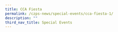 ```yaml
---
title: CCA Fiesta
permalink: /czps-news/special-events/cca-fiesta-1/
description: ""
third_nav_title: Special Events
---
```


